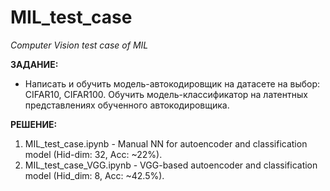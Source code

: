 # MIL_test_case
*Computer Vision test case of MIL*

**ЗАДАНИЕ:**  
- Написать и обучить модель-автокодировщик на датасете на выбор: CIFAR10, CIFAR100. Обучить модель-классификатор на латентных представлениях обученного автокодировщика.
 
**РЕШЕНИЕ:**  
1. MIL_test_case.ipynb - Manual NN for autoencoder and classification model (Hid-dim: 32, Acc: ~22%).
2. MIL_test_case_VGG.ipynb - VGG-based autoencoder and classification model (Hid_dim: 8, Acc: ~42.5%).
